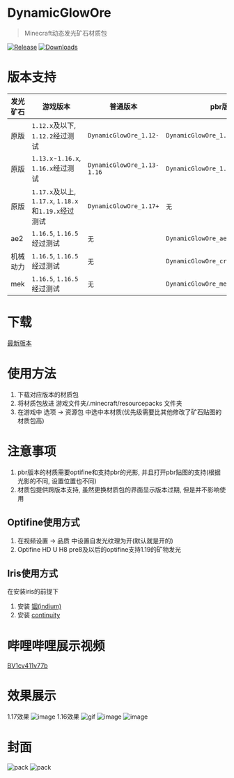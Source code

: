 # DynamicGlowOre

> Minecraft动态发光矿石材质包

[![Release](https://img.shields.io/github/v/release/4o4E/DynamicGlowOre?label=Release)](https://github.com/4o4E/DynamicGlowOre/releases/latest)
[![Downloads](https://img.shields.io/github/downloads/4o4E/DynamicGlowOre/total?label=Download)](https://github.com/4o4E/DynamicGlowOre/releases)

# 版本支持

| 发光矿石 | 游戏版本                                         | 普通版本                       | pbr版本                              |
|------|----------------------------------------------|----------------------------|------------------------------------|
| 原版   | `1.12.x`及以下, `1.12.2`经过测试                    | `DynamicGlowOre_1.12-`     | `DynamicGlowOre_1.12-_pbr`         |
| 原版   | `1.13.x`-`1.16.x`, `1.16.x`经过测试              | `DynamicGlowOre_1.13-1.16` | `DynamicGlowOre_1.13-1.16_pbr`     |
| 原版   | `1.17.x`及以上, `1.17.x`, `1.18.x`和`1.19.x`经过测试 | `DynamicGlowOre_1.17+`     | `无`                                |
| ae2  | `1.16.5`, `1.16.5`经过测试                       | `无`                        | `DynamicGlowOre_ae2_1.16.5_pbr`    |
| 机械动力 | `1.16.5`, `1.16.5`经过测试                       | `无`                        | `DynamicGlowOre_create_1.16.5_pbr` |
| mek  | `1.16.5`, `1.16.5`经过测试                       | `无`                        | `DynamicGlowOre_mek_1.16.5_pbr`    |

# 下载

[最新版本](https://github.com/4o4E/DynamicGlowOre/releases/latest)

# 使用方法

1. 下载对应版本的材质包
2. 将材质包放进 游戏文件夹/.minecraft/resourcepacks 文件夹
3. 在游戏中 选项 -> 资源包 中选中本材质(优先级需要比其他修改了矿石贴图的材质包高)

# 注意事项

1. pbr版本的材质需要optifine和支持pbr的光影, 并且打开pbr贴图的支持(根据光影的不同, 设置位置也不同)
2. 材质包提供跨版本支持, 虽然更换材质包的界面显示版本过期, 但是并不影响使用

## **Optifine**使用方式

1. 在视频设置 -> 品质 中设置自发光纹理为开(默认就是开的)
2. Optifine HD U H8 pre8及以后的optifine支持1.19的矿物发光


## **Iris**使用方式

在安装iris的前提下

1. 安装 [铟(indium)](https://modrinth.com/mod/indium)
2. 安装 [continuity](https://modrinth.com/mod/continuity)

# 哔哩哔哩展示视频

[BV1cv411v77b](https://www.bilibili.com/video/BV1cv411v77b)

# 效果展示

1.17效果
![image](https://user-images.githubusercontent.com/58851040/123540758-38dab400-d773-11eb-993f-83571aa36d6b.png)
1.16效果
![gif](https://user-images.githubusercontent.com/58851040/119498294-0adf0a00-bd98-11eb-93fe-2d19f9f6ff51.gif)
![image](https://user-images.githubusercontent.com/58851040/119341188-0fd38900-bcc6-11eb-8f29-8a4845011848.png)
![image](https://user-images.githubusercontent.com/58851040/119341282-2a0d6700-bcc6-11eb-8382-e0c8fe19f053.png)

# 封面

![pack](https://user-images.githubusercontent.com/58851040/119498390-28ac6f00-bd98-11eb-9a0b-2aa96705b40d.png)
![pack](https://user-images.githubusercontent.com/58851040/119498398-2ba75f80-bd98-11eb-9d7b-34abdef1778f.png)
